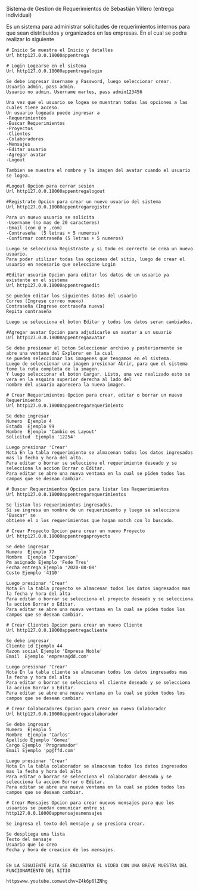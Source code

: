 Sistema de Gestion de Requerimientos de Sebastián Villero (entrega individual)

Es un sistema para administrar solicitudes de requerimientos internos para que sean distribuidos y 
organizados en las empresas. En el cual se podra realizar lo siguiente

    # Inicio Se muestra el Inicio y detalles
    Url http127.0.0.18000appentrega

	# Login Logearse en el sistema
	Url http127.0.0.18000appentregalogin

	Se debe ingresar Username y Password, luego seleccionar crear.
	Usuario admin, pass admin.
	Usuario no admin. Username martes, pass admin123456

	Una vez que el usuario se logea se muentran todas las opciones a las cuales tiene acceso.
	Un usuario logeado puede ingresar a
	-Requerimientos
	-Buscar Requerimientos
	-Proyectos
	-Clientes
	-Colaboradores
	-Mensajes
	-Editar usuario
	-Agregar avatar
	-Logout

	Tambien se muestra el nombre y la imagen del avatar cuando el usuario se logea.

	#Logout Opcion para cerrar sesion
	Url http127.0.0.18000appentregalogout

	#Registrate Opcion para crear un nuevo usuario del sistema
	Url http127.0.0.18000appentregaregister

	Para un nuevo usuario se solicita
	-Username (no mas de 20 caracteres)
	-Email (con @ y .com)
	-Contraseña  (5 letras + 5 numeros)
	-Confirmar contraseña (5 letras + 5 numeros)

	Luego se selecciona Registraste y si todo es correcto se crea un nuevo usuario.
	Para poder utilizar todas las opciones del sitio, luego de crear el usuario en necesario que seleccione Login

	#Editar usuario Opcion para editar los datos de un usuario ya existente en el sistema
	Url http127.0.0.18000appentregaedit

	Se pueden editar los siguientes datos del usuario
	Correo (Ingrese correo nuevo)
	Contraseña (Ingrese contraseña nueva)
	Repita contraseña

	Luego se selecciona el boton Editar y todos los datos seran cambiados. 

	#Agregar avatar Opción para adjudicarle un avatar a un usuario
	Url http127.0.0.18000appentregaavatar

	Se debe presionar el boton Seleccionar archivo y posteriormente se abre una ventana del Explorer en la cual
	se pueden seleccionar las imagenes que tengamos en el sistema.
	Luego de seleccionar una imagen presionar Abrir, para que el sistema tome la ruta completa de la imagen.
	Y luego seleccionar el boton Cargar. Listo, una vez realizado esto se vera en la esquina superior derecha al lado del 
	nombre del usuario aparecera la nueva imagen.

    # Crear Requerimientos Opcion para crear, editar o borrar un nuevo Requerimiento
    Url http127.0.0.18000appentregarequerimiento
	
	Se debe ingresar
	Numero  Ejemplo 4
	Estado  Ejemplo 99
	Nombre  Ejemplo 'Cambio es Layout'
	Solicitud  Ejemplo '12254'	
	
	Luego presionar 'Crear'
	Nota En la tabla requerimiento se almacenan todos los datos ingresados mas la fecha y hora del alta.
	Para editar o borrar se selecciona el requerimiento deseado y se selecciona la accion Borrar o Editar.
	Para editar se abre una nueva ventana en la cual se piden todos los campos que se desean cambiar.

    # Buscar Requerimientos Opcion para listar los Requerimientos
    Url http127.0.0.18000appentregarequerimientos
	
	Se listan los requerimientos ingresados. 
	Si se ingresa un nombre de un requerimiento y luego se selecciona 'Buscar' se 
	obtiene el o los requerimientos que hagan match con lo buscado.

    # Crear Proyecto Opcion para crear un nuevo Proyecto
    Url http127.0.0.18000appentregaproyecto
	
	Se debe ingresar
	Numero  Ejemplo 77
	Nombre  Ejemplo 'Expansion'
	Pm asignado Ejemplo 'Fede Tres'	
	Fecha entrega Ejemplo '2020-08-08'
	Costo Ejemplo '4110'
	
	Luego presionar 'Crear'
	Nota En la tabla proyecto se almacenan todos los datos ingresados mas la fecha y hora del alta
	Para editar o borrar se selecciona el proyecto deseado y se selecciona la accion Borrar o Editar.
	Para editar se abre una nueva ventana en la cual se piden todos los campos que se desean cambiar.

    # Crear Clientes Opcion para crear un nuevo Cliente
    Url http127.0.0.18000appentregacliente
	
	Se debe ingresar
	Cliente id Ejemplo 44
	Razon social Ejemplo 'Empresa Noble'
	Email  Ejemplo 'empresa@dd.com'	
	
	Luego presionar 'Crear'
	Nota En la tabla cliente se almacenan todos los datos ingresados mas la fecha y hora del alta
	Para editar o borrar se selecciona el cliente deseado y se selecciona la accion Borrar o Editar.
	Para editar se abre una nueva ventana en la cual se piden todos los campos que se desean cambiar.

    # Crear Colaboradores Opcion para crear un nuevo Colaborador
    Url http127.0.0.18000appentregacolaborador
	
	Se debe ingresar
	Numero  Ejemplo 5
	Nombre  Ejemplo 'Carlos'
	Apellido Ejemplo 'Gomez'
	Cargo Ejemplo 'Programador'
	Email Ejemplo 'pg@ffd.com'	
	
	Luego presionar 'Crear'
	Nota En la tabla colaborador se almacenan todos los datos ingresados mas la fecha y hora del alta
	Para editar o borrar se selecciona el colaborador deseado y se selecciona la accion Borrar o Editar.
	Para editar se abre una nueva ventana en la cual se piden todos los campos que se desean cambiar.

	# Crear Mensajes Opcion para crear nuevos mensajes para que los usuarios se puedan comunicar entre si
	http127.0.0.18000appmensajesmensajes

	Se ingresa el texto del mensaje y se presiona crear.

	Se despliega una lista
	Texto del mensaje
	Usuario que lo creo
	Fecha y hora de creacion de los mensajes.


	EN LA SIGUIENTE RUTA SE ENCUENTRA EL VIDEO CON UNA BREVE MUESTRA DEL FUNCIONAMIENTO DEL SITIO

	httpswww.youtube.comwatchv=Z4k6p6lZNhg